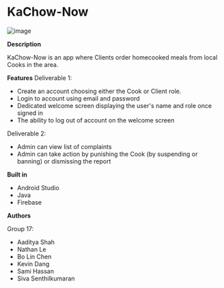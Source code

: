 # KaChow-Now

![image](https://user-images.githubusercontent.com/113709975/197296383-f44619a8-581a-4e5d-bcbf-46de12daafcc.png)

**Description**

KaChow-Now is an app where Clients order homecooked meals from local Cooks in the area. 


**Features**
Deliverable 1:

- Create an account choosing either the Cook or Client role.
- Login to account using email and password
- Dedicated welcome screen displaying the user's name and role once signed in
- The ability to log out of account on the welcome screen

Deliverable 2:

- Admin can view list of complaints
- Admin can take action by punishing the Cook (by suspending or banning) or dismissing the report



**Built in**
- Android Studio
- Java
- Firebase


**Authors**

Group 17:
- Aaditya Shah
- Nathan Le
- Bo Lin Chen
- Kevin Dang
- Sami Hassan
- Siva Senthilkumaran

